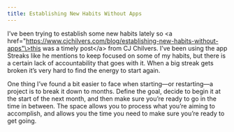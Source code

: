```yaml
---
title: Establishing New Habits Without Apps
---
```

I’ve been trying to establish some new habits lately so \<a href="https://www.cjchilvers.com/blog/establishing-new-habits-without-apps"\>this was a timely post\</a\> from CJ Chilvers. I’ve been using the app Streaks like he mentions to keep focused on some of my habits, but there is a certain lack of accountability that goes with it. When a big streak gets broken it’s very hard to find the energy to start again.

One thing I’ve found a bit easier to face when starting—or restarting—a project is to break it down to months. Define the goal, decide to begin it at the start of the next month, and then make sure you’re ready to go in the time in between. The space allows you to process what you’re aiming to accomplish, and allows you the time you need to make sure you’re ready to get going.
